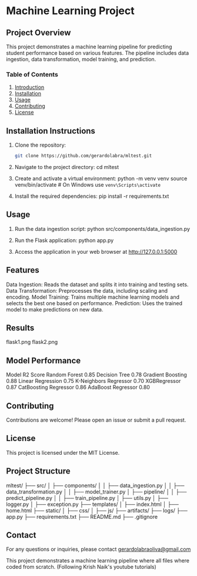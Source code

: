 # Machine Learning Project

## Project Overview
This project demonstrates a machine learning pipeline for predicting student performance based on various features. The pipeline includes data ingestion, data transformation, model training, and prediction.

### Table of Contents
1. [Introduction](#introduction)
2. [Installation](#installation)
3. [Usage](#usage)
4. [Contributing](#contributing)
5. [License](#license)

## Installation Instructions
1. Clone the repository:
   ```sh
   git clone https://github.com/gerardolabra/mltest.git

2. Navigate to the project directory:
cd mltest

3. Create and activate a virtual environment:
python -m venv venv
source venv/bin/activate  # On Windows use `venv\Scripts\activate`

4. Install the required dependencies:
pip install -r requirements.txt

## Usage
1. Run the data ingestion script:
python src/components/data_ingestion.py

2. Run the Flask application:
python app.py

3. Access the application in your web browser at
http://127.0.0.1:5000

## Features
Data Ingestion: Reads the dataset and splits it into training and testing sets.
Data Transformation: Preprocesses the data, including scaling and encoding.
Model Training: Trains multiple machine learning models and selects the best one based on performance.
Prediction: Uses the trained model to make predictions on new data.

## Results
flask1.png
flask2.png


## Model Performance

Model	R2 Score
Random Forest	0.85
Decision Tree	0.78
Gradient Boosting	0.88
Linear Regression	0.75
K-Neighbors Regressor	0.70
XGBRegressor	0.87
CatBoosting Regressor	0.86
AdaBoost Regressor	0.80

## Contributing
Contributions are welcome! Please open an issue or submit a pull request.

## License
This project is licensed under the MIT License.

## Project Structure
mltest/
├── src/
│   ├── components/
│   │   ├── data_ingestion.py
│   │   ├── data_transformation.py
│   │   ├── model_trainer.py
│   ├── pipeline/
│   │   ├── predict_pipeline.py
│   │   ├── train_pipeline.py
│   ├── utils.py
│   ├── logger.py
│   ├── exception.py
├── templates/
│   ├── index.html
│   ├── home.html
├── static/
│   ├── css/
│   ├── js/
├── artifacts/
├── logs/
├── app.py
├── requirements.txt
├── README.md
├── .gitignore

## Contact
For any questions or inquiries, please contact gerardolabraoliva@gmail.com

This project demonstrates a machine learning pipeline where all files where coded from scratch. (Following Krish Naik's youtube tutorials)

